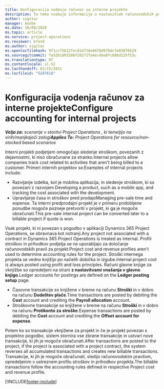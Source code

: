 ```yaml
---
title: Konfiguracija vodenja računov za interne projekte
description: Ta tema vsebuje informacije o nastavitvah računovodskih postopkov za interne projekte v aplikaciji Project Operations.
author: sigitac
manager: Annbe
ms.date: 10/09/2020
ms.topic: article
ms.service: project-operations
ms.reviewer: kfend
ms.author: sigitac
ms.openlocfilehash: 9f1cc75b12fec81d726e46f8d970dcfe030f6b29
ms.sourcegitcommit: fa32b1893286f20271fa4ec4be8fc68bd135f53c
ms.translationtype: HT
ms.contentlocale: sl-SI
ms.lasthandoff: 02/15/2021
ms.locfileid: "5287618"
---
```

# <a name="configure-accounting-for-internal-projects"></a><span data-ttu-id="6e632-103">Konfiguracija vodenja računov za interne projekte</span><span class="sxs-lookup"><span data-stu-id="6e632-103">Configure accounting for internal projects</span></span>

<span data-ttu-id="6e632-104">_**Velja za:** scenarije v storitvi Project Operations , ki temeljijo na virih/manjkajoči zalogi_</span><span class="sxs-lookup"><span data-stu-id="6e632-104">_**Applies To:** Project Operations for resource/non-stocked based scenarios_</span></span>

<span data-ttu-id="6e632-105">Interni projekti podjetjem omogočajo sledenje stroškom, povezanih z dejavnostmi, ki niso obračunane za stranko.</span><span class="sxs-lookup"><span data-stu-id="6e632-105">Internal projects allow companies track cost related to activities that aren't being billed to a customer.</span></span> <span data-ttu-id="6e632-106">Primeri internih projektov so:</span><span class="sxs-lookup"><span data-stu-id="6e632-106">Examples of internal projects include:</span></span>

- <span data-ttu-id="6e632-107">Razvijanje izdelka, kot je mobilna aplikacija, in sledenje stroškom, ki so povezani z razvojem.</span><span class="sxs-lookup"><span data-stu-id="6e632-107">Developing a product, such as a mobile app, and tracking the cost associated with the development.</span></span>
- <span data-ttu-id="6e632-108">Upravljanje časa in stroškov pred prodajo</span><span class="sxs-lookup"><span data-stu-id="6e632-108">Managing pre-sale time and expense.</span></span> <span data-ttu-id="6e632-109">Ta interni predprodajni projekt je v primeru pridobljene ponudbe mogoče pozneje pretvoriti v projekt, ki ga je mogoče obračunati.</span><span class="sxs-lookup"><span data-stu-id="6e632-109">This pre-sale internal project can be converted later to a billable project if quote is won.</span></span>

<span data-ttu-id="6e632-110">Vsak projekt, ki ni povezan s pogodbo v aplikaciji Dynamics 365 Project Operations, se obravnava kot notranji.</span><span class="sxs-lookup"><span data-stu-id="6e632-110">Any project not associated with a contract in Dynamics 365 Project Operations is treated as internal.</span></span> <span data-ttu-id="6e632-111">Profili stroškov in prihodkov podjetja se ne uporabljajo za določanje računovodskih pravil za projekt.</span><span class="sxs-lookup"><span data-stu-id="6e632-111">Project cost and revenue profiles aren't used to determine accounting rules for the project.</span></span> <span data-ttu-id="6e632-112">Stroški internega projekta se vedno knjižijo po načelih dobička in izgube.</span><span class="sxs-lookup"><span data-stu-id="6e632-112">Internal project cost is always posted using profit and loss principles.</span></span> <span data-ttu-id="6e632-113">Računi glavne knjige za vknjižbe so opredeljeni na strani **z nastavitvami vnašanja v glavno knjigo**.</span><span class="sxs-lookup"><span data-stu-id="6e632-113">Ledger accounts for postings are defined on the **Ledger posting setup** page.</span></span>

- <span data-ttu-id="6e632-114">Časovne transakcije so knjižene v breme na računu **Stroški** in v dobro na računu **Dodelitev plače**.</span><span class="sxs-lookup"><span data-stu-id="6e632-114">Time transactions are posted by debiting the **Cost** account and crediting the **Payroll allocation** account.</span></span>
- <span data-ttu-id="6e632-115">Stroškovne transakcije so knjižene v breme na računu **Stroški** in v dobro na računu **Protikonto za stroške**.</span><span class="sxs-lookup"><span data-stu-id="6e632-115">Expense transactions are posted by debiting the **Cost** account and crediting the **Offset account for expense**.</span></span>

<span data-ttu-id="6e632-116">Potem ko so transakcije vknjižene za projekt in če je projekt povezan s projektno pogodbo, sistem stornira vse zbrane transakcije in ustvari nove transakcije, ki jih je mogoče obračunati.</span><span class="sxs-lookup"><span data-stu-id="6e632-116">After transactions are posted to the project, if the project is associated with a project contract, the system reverses all accumulated transactions and creates new billable transactions.</span></span> <span data-ttu-id="6e632-117">Transakcije, ki jih je mogoče obračunati, sledijo računovodskim pravilom, opredeljenim v ustreznem profilu stroškov in prihodkov projekta.</span><span class="sxs-lookup"><span data-stu-id="6e632-117">The billable transactions follow the accounting rules defined in respective Project cost and revenue profile.</span></span>




[!INCLUDE[footer-include](../includes/footer-banner.md)]